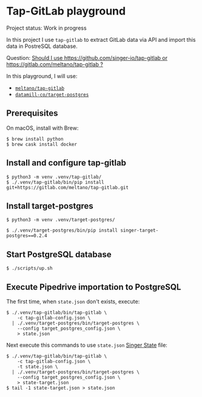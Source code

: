 # Tap-GitLab playground

Project status: Work in progress

In this project I use `tap-gitlab` to extract GitLab data via API and import this data in PostreSQL database.

Question: [Should I use https://github.com/singer-io/tap-gitlab or https://gitlab.com/meltano/tap-gitlab ?](https://github.com/singer-io/tap-gitlab/issues/19)

In this playground, I will use:

- [`meltano/tap-gitlab`](https://gitlab.com/meltano/tap-gitlab)
- [`datamill-co/target-postgres`](https://github.com/datamill-co/target-postgres)

## Prerequisites

On macOS, install with Brew:

```
$ brew install python
$ brew cask install docker
```

## Install and configure tap-gitlab

```
$ python3 -m venv .venv/tap-gitlab/
$ ./.venv/tap-gitlab/bin/pip install git+https://gitlab.com/meltano/tap-gitlab.git
```

## Install target-postgres

```
$ python3 -m venv .venv/target-postgres/
```

```
$ ./.venv/target-postgres/bin/pip install singer-target-postgres==0.2.4
```

## Start PostgreSQL database

```
$ ./scripts/up.sh
```

## Execute Pipedrive importation to PostgreSQL

The first time, when `state.json` don't exists, execute:

```
$ ./.venv/tap-gitlab/bin/tap-gitlab \
    -c tap-gitlab-config.json \
  | ./.venv/target-postgres/bin/target-postgres \
    --config target_postgres_config.json \
    > state.json
```

Next execute this commands to use `state.json` [Singer State](https://github.com/singer-io/getting-started/blob/master/docs/CONFIG_AND_STATE.md) file:

```
$ ./.venv/tap-gitlab/bin/tap-gitlab \
    -c tap-gitlab-config.json \
    -t state.json \
  | ./.venv/target-postgres/bin/target-postgres \
    --config target_postgres_config.json \
    > state-target.json
$ tail -1 state-target.json > state.json
```
